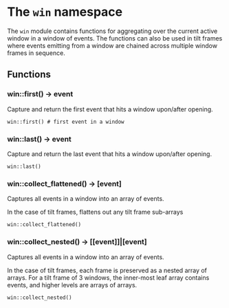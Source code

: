 # The `win` namespace

The `win` module contains functions for aggregating over the current active window in a window of events. The functions can also be used in tilt frames where events emitting from a window are chained across multiple window frames in sequence.

## Functions

### win::first() -> event

Capture and return the first event that hits a window upon/after opening.

```trickle
win::first() # first event in a window
```

### win::last() -> event

Capture and return the last event that hits a window upon/after opening.

```trickle
win::last()
```

### win::collect_flattened() -> [event]

Captures all events in a window into an array of events.

In the case of tilt frames,  flattens out any tilt frame sub-arrays

```trickle
win::collect_flattened()
```

### win::collect_nested() -> [[event]]|[event]

Captures all events in a window into an array of events.

In the case of tilt frames, each frame is preserved as a nested array of arrays. For a tilt frame of 3 windows, the inner-most leaf array contains events, and higher levels are arrays of arrays.

```trickle
win::collect_nested()
```
